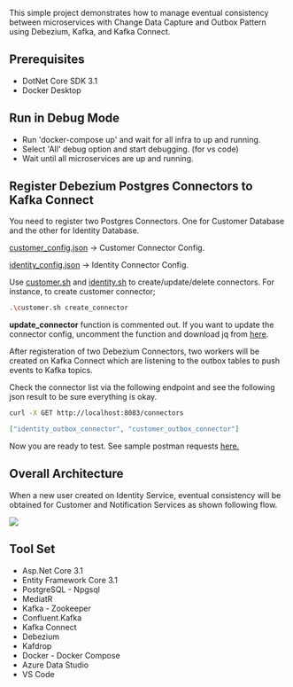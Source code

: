 This simple project demonstrates how to manage eventual consistency between microservices with Change Data Capture and Outbox Pattern using Debezium, Kafka, and Kafka Connect.

## Prerequisites

* DotNet Core SDK 3.1
* Docker Desktop

## Run in Debug Mode

* Run 'docker-compose up' and wait for all infra to up and running.
* Select 'All' debug option and start debugging. (for vs code)
* Wait until all microservices are up and running.

## Register Debezium Postgres Connectors to Kafka Connect

You need to register two Postgres Connectors. One for Customer Database and the other for Identity Database. 

<a href="https://github.com/suadev/microservices-change-data-capture-with-debezium/blob/master/_debezium_connectors/configs/customer_config.json">customer_config.json</a> -> Customer Connector Config.

<a href="https://github.com/suadev/microservices-change-data-capture-with-debezium/blob/master/_debezium_connectors/configs/identity_config.json">identity_config.json</a> -> Identity Connector Config.


Use <a href="https://github.com/suadev/microservices-change-data-capture-with-debezium/blob/master/_debezium_connectors/customer.sh">customer.sh</a> and <a href="https://github.com/suadev/microservices-change-data-capture-with-debezium/blob/master/_debezium_connectors/identity.sh">identity.sh</a> to create/update/delete connectors. For instance, to create customer connector;

```bash 
.\customer.sh create_connector
```   

**update_connector** function is commented out. If you want to update the connector config, uncomment the function and download jq from <a href="https://stedolan.github.io/jq/download/">here</a>.

After registeration of two Debezium Connectors, two workers will be created on Kafka Connect which are listening to the outbox tables to push events to Kafka topics.

Check the connector list via the following endpoint and see the following json result to be sure everything is okay.

```bash
curl -X GET http://localhost:8083/connectors 
```

```json
["identity_outbox_connector", "customer_outbox_connector"]
```

Now you are ready to test. See sample postman requests <a href="https://github.com/suadev/microservices-change-data-capture-with-debezium/blob/master/_postman/dev_summit_cdc_debezium.postman_collection.json">here.</a>

## Overall Architecture

When a new user created on Identity Service, eventual consistency will be obtained for Customer and Notification Services as shown following flow.

<img src="https://raw.githubusercontent.com/suadev/microservices-change-data-capture-with-debezium-private/master/_img/user_and_customer_creation_flow.png?token=ABNFAWZ7YB2GN2BQD2DPDEK7XJAY6" />

## Tool Set

* Asp.Net Core 3.1
* Entity Framework Core 3.1
* PostgreSQL - Npgsql
* MediatR
* Kafka - Zookeeper
* Confluent.Kafka
* Kafka Connect
* Debezium
* Kafdrop
* Docker - Docker Compose
* Azure Data Studio
* VS Code
